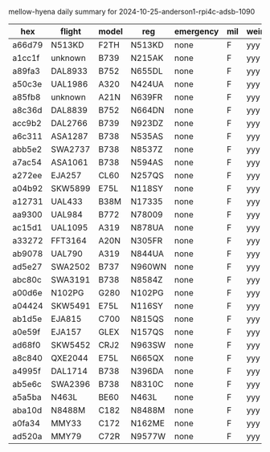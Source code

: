 mellow-hyena daily summary for 2024-10-25-anderson1-rpi4c-adsb-1090

|hex|flight|model|reg|emergency|mil|weirdo|
|--|--|--|--|--|--|--|
|a66d79|N513KD|F2TH|N513KD|none|F|yyy|
|a1cc1f|unknown|B739|N215AK|none|F|yyy|
|a89fa3|DAL8933|B752|N655DL|none|F|yyy|
|a50c3e|UAL1986|A320|N424UA|none|F|yyy|
|a85fb8|unknown|A21N|N639FR|none|F|yyy|
|a8c36d|DAL8839|B752|N664DN|none|F|yyy|
|acc9b2|DAL2766|B739|N923DZ|none|F|yyy|
|a6c311|ASA1287|B738|N535AS|none|F|yyy|
|abb5e2|SWA2737|B738|N8537Z|none|F|yyy|
|a7ac54|ASA1061|B738|N594AS|none|F|yyy|
|a272ee|EJA257|CL60|N257QS|none|F|yyy|
|a04b92|SKW5899|E75L|N118SY|none|F|yyy|
|a12731|UAL433|B38M|N17335|none|F|yyy|
|aa9300|UAL984|B772|N78009|none|F|yyy|
|ac15d1|UAL1095|A319|N878UA|none|F|yyy|
|a33272|FFT3164|A20N|N305FR|none|F|yyy|
|ab9078|UAL790|A319|N844UA|none|F|yyy|
|ad5e27|SWA2502|B737|N960WN|none|F|yyy|
|abc80c|SWA3191|B738|N8584Z|none|F|yyy|
|a00d6e|N102PG|G280|N102PG|none|F|yyy|
|a04424|SKW5491|E75L|N116SY|none|F|yyy|
|ab1d5e|EJA815|C700|N815QS|none|F|yyy|
|a0e59f|EJA157|GLEX|N157QS|none|F|yyy|
|ad68f0|SKW5452|CRJ2|N963SW|none|F|yyy|
|a8c840|QXE2044|E75L|N665QX|none|F|yyy|
|a4995f|DAL1714|B738|N396DA|none|F|yyy|
|ab5e6c|SWA2396|B738|N8310C|none|F|yyy|
|a5a5ba|N463L|BE60|N463L|none|F|yyy|
|aba10d|N8488M|C182|N8488M|none|F|yyy|
|a0fa34|MMY33|C172|N162ME|none|F|yyy|
|ad520a|MMY79|C72R|N9577W|none|F|yyy|
